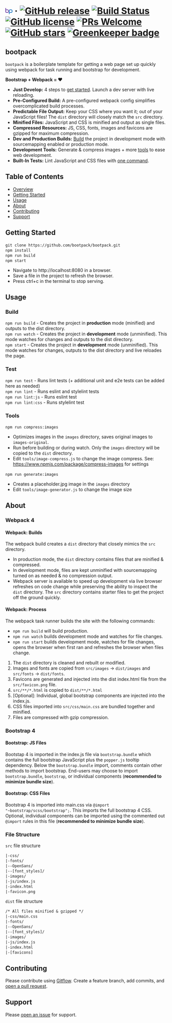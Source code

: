 # ![bootpack](thumbnail.png) &middot; [![GitHub release](https://img.shields.io/github/release/bootpack/bootpack.svg)](https://GitHub.com/bootpack/bootpack/releases/) [![Build Status](https://travis-ci.com/bootpack/bootpack.svg?branch=master)](https://travis-ci.com/bootpack/bootpack) [![GitHub license](https://img.shields.io/github/license/bootpack/bootpack.svg)](https://github.com/bootpack/bootpack/blob/master/LICENSE) [![PRs Welcome](https://img.shields.io/badge/PRs-welcome-brightgreen.svg?style=flat-square)](https://github.com/bootpack/bootpack/blob/master/.github/CONTRIBUTING.md) [![GitHub stars](https://img.shields.io/github/stars/bootpack/bootpack.svg?style=social&label=Star&maxAge=2592000)](https://GitHub.com/bootpack/bootpack/stargazers/) [![Greenkeeper badge](https://badges.greenkeeper.io/bootpack/bootpack.svg)](https://greenkeeper.io/)

## bootpack

`bootpack` is a boilerplate template for getting a web page set up quickly using webpack for task running and bootstrap for development.

**Bootstrap + Webpack = &hearts;**
- **Just Develop:** 4 steps to [get started](#installation). Launch a dev server with live reloading.
- **Pre-Configured Build:** A pre-configured webpack config simplifies overcomplicated build processes.
- **Predictable File Output:** Keep your CSS where you want it; out of your JavaScript files! The `dist` directory will closely match the `src` directory.
- **Minified Files:** JavaScript and CSS is minified and output as single files.
- **Compressed Resources:** JS, CSS, fonts, images and favicons are gzipped for maximum compression.
- **Dev and Production Builds:** [Build](#build) the project in development mode with sourcemapping enabled or production mode.
- **Development Tools:** Generate & compress images + more [tools](#tools) to ease web development.
- **Built-In Tests:** Lint JavaScript and CSS files with [one command](#test).

## Table of Contents
- [Overview](#bootpack)
- [Getting Started](#getting-started)
- [Usage](#usage)
- [About](#about)
- [Contributing](#contributing)
- [Support](#support)

## Getting Started
```
git clone https://github.com/bootpack/bootpack.git
npm install
npm run build
npm start
```
- Navigate to http://localhost:8080 in a browser. 
- Save a file in the project to refresh the browser. 
- Press ctrl+c in the terminal to stop serving.

## Usage
### Build
`npm run build` - Creates the project in **production** mode (minified) and outputs to the dist directory.   
`npm run watch` - Creates the project in **development** mode (unminified). This mode watches for changes and outputs to the dist directory.   
`npm start` - Creates the project in **development** mode (unminified). This mode watches for changes, outputs to the dist directory and live reloades the page.

### Test
`npm run test` - Runs lint tests (+ additional unit and e2e tests can be added here as needed)   
`npm run lint` - Runs eslint and stylelint tests   
`npm run lint:js` - Runs eslint test   
`npm run lint:css` - Runs stylelint test

### Tools
`npm run compress:images` 
- Optimizes images in the `images` directory, saves original images to `images-original`.   
- Run before building or during watch. Only the `images` directory will be copied to the `dist` directory.   
- Edit `tools/image-compress.js` to change the image compress. See: https://www.npmjs.com/package/compress-images for settings

`npm run generate:images` 
- Creates a placeholder.jpg image in the `images` directory   
- Edit `tools/image-generator.js` to change the image size

## About

### Webpack 4
#### Webpack: Builds
The webpack build creates a `dist` directory that closely mimics the `src` directory. 
- In production mode, the `dist` directory contains files that are minified & compressed. 
- In development mode, files are kept unminified with sourcemapping turned on as needed & no compression output. 
- Webpack server is available to speed up development via live browser refreshes on code change while preserving the ability to inspect the `dist` directory. The `src` directory contains starter files to get the project off the ground quickly.

#### Webpack: Process
The webpack task runner builds the site with the following commands:
- `npm run build` will build production. 
- `npm run watch` builds development mode and watches for file changes. 
- `npm run start` builds development mode, watches for file changes, opens the browser when first ran and refreshes the browser when files change.
1. The `dist` directory is cleaned and rebuilt or modified.
2. Images and fonts are copied from `src/images` -> `dist/images` and `src/fonts` -> `dist/fonts`.
3. Favicons are generated and injected into the dist index.html file from the `src/favicon.png` file. 
4. `src/**/*.html` is copied to `dist/**/*.html`
5. [Optional]: Individual, global bootstrap components are injected into the index.js.
6. CSS files imported into `src/css/main.css` are bundled together and minified.
8. Files are compressed with gzip compression.

### Bootstrap 4
#### Bootstrap: JS Files
Bootstap 4 is imported in the index.js file via `bootstrap.bundle` which contains the full bootstrap JavaScript plus the `popper.js` tooltip dependency. Below the `bootstrap.bundle` import, comments contain other methods to import bootstrap. End-users may choose to import `bootstrap.bundle`, `bootstrap`, or individual components (**recommended to minimize bundle size**).

#### Bootstrap: CSS Files
Bootstrap 4 is imported into main.css via `@import "~bootstrap/scss/bootstrap";`. This imports the full bootstrap 4 CSS. Optional, individual components can be imported using the commented out `@import` rules in this file (**recommended to minimize bundle size**).

### File Structure
`src` file structure
```
|-css/
|-fonts/
|--OpenSans/
|--[font_styles]/
|-images/
|-js/index.js
|-index.html
|-favicon.png
```

`dist` file structure
```
/* All files minified & gzipped */
|-css/main.css
|-fonts/
|--OpenSans/
|--[font_styles]/
|-images/
|-js/index.js
|-index.html
|-[favicons]
```

## Contributing

Please contribute using [Gitflow](https://www.atlassian.com/git/tutorials/comparing-workflows/gitflow-workflow). Create a feature branch, add commits, and [open a pull request](https://github.com/bootpack/bootpack/compare/).


## Support
Please [open an issue](https://github.com/bootpack/bootpack/issues/new) for support.
